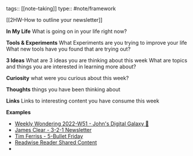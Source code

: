 tags:: [[note-taking]]
type:: #note/framework 

[[2HW-How to outline your newsletter]]

**In My Life**
What is going on in your life right now?


**Tools & Experiments**
What Experiments are you trying to improve your life
What new tools have you found that are trying out?

**3 Ideas**
What are 3 ideas you are thinking about this week
What are topics and things you are interested in learning more about?

**Curiosity**
what were you curious about this week?

**Thoughts**
things you have been thinking about

**Links**
Links to interesting content you have consume this week



**Examples**
* [Weekly Wondering 2022-W51 - John's Digital Galaxy 🌌](https://notes.johnmavrick.com/My+Outputs/My+Weekly+Wonderings/Weekly+Wondering+2022-W51)
* [James Clear - 3-2-1 Newsletter](https://jamesclear.com/3-2-1)
* [Tim Ferriss - 5-Bullet Friday](https://go.tim.blog/5-bullet-friday-1/)
* [Readwise Reader Shared Content](https://readwise.io/reader/shared/01j4wv71ezkjhsk6dm0cvdaghj/)
* 
